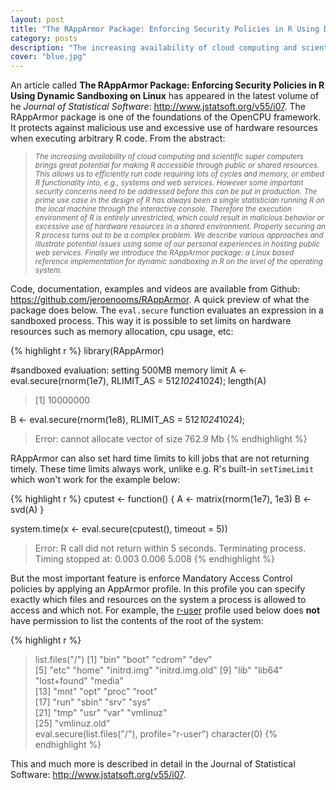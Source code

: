 ```yaml
---
layout: post
title: "The RAppArmor Package: Enforcing Security Policies in R Using Dynamic Sandboxing on Linux"
category: posts
description: "The increasing availability of cloud computing and scientific super computers brings great potential for making R accessible through public or shared resources. This allows us to efficiently run code requiring lots of cycles and memory, or embed R functionality into, e.g., systems and web services. However some important security concerns need to be addressed before this can be put in production. The prime use case in the design of R has always been a single statistician running R on the local machine through the interactive console. Therefore the execution environment of R is entirely unrestricted, which could result in malicious behavior or excessive use of hardware resources in a shared environment. Properly securing an R process turns out to be a complex problem. We describe various approaches and illustrate potential issues using some of our personal experiences in hosting public web services. Finally we introduce the RAppArmor package: a Linux based reference implementation for dynamic sandboxing in R on the level of the operating system."
cover: "blue.jpg"
---
```


<p>An article called <strong>The RAppArmor Package: Enforcing Security Policies in R Using Dynamic Sandboxing on Linux</strong> has appeared in the latest volume of he <i>Journal of Statistical Software</i>: <a href="http://www.jstatsoft.org/v55/i07">http://www.jstatsoft.org/v55/i07</a>. The RAppArmor package is one of the foundations of the OpenCPU framework. It protects against malicious use and excessive use of hardware resources when executing arbitrary R code. From the abstract:</p>


<p><blockquote><small><em>The increasing availability of cloud computing and scientific super computers brings great potential for making R accessible through public or shared resources. This allows us to efficiently run code requiring lots of cycles and memory, or embed R functionality into, e.g., systems and web services. However some important security concerns need to be addressed before this can be put in production. The prime use case in the design of R has always been a single statistician running R on the local machine through the interactive console. Therefore the execution environment of R is entirely unrestricted, which could result in malicious behavior or excessive use of hardware resources in a shared environment. Properly securing an R process turns out to be a complex problem. We describe various approaches and illustrate potential issues using some of our personal experiences in hosting public web services. Finally we introduce the RAppArmor package: a Linux based reference implementation for dynamic sandboxing in R on the level of the operating system.</em></small></blockquote></p>

<p>Code, documentation, examples and videos are available from Github: <a href="https://github.com/jeroenooms/RAppArmor#readme">https://github.com/jeroenooms/RAppArmor</a>. A quick preview of what the package does below. The <code>eval.secure</code> function evaluates an expression in a sandboxed process. This way it is possible to set limits on hardware resources such as memory allocation, cpu usage, etc:</p>

{% highlight r %}
library(RAppArmor)

#sandboxed evaluation: setting 500MB memory limit
A <- eval.secure(rnorm(1e7), RLIMIT_AS = 512*1024*1024);
length(A)
> [1] 10000000

B <- eval.secure(rnorm(1e8), RLIMIT_AS = 512*1024*1024);
> Error: cannot allocate vector of size 762.9 Mb
{% endhighlight %}

<p>RAppArmor can also set hard time limits to kill jobs that are not returning timely. These time limits always work, unlike e.g. R's built-in <code>setTimeLimit</code> which won't work for the example below:</p>

{% highlight r %}
cputest <- function() {
  A <- matrix(rnorm(1e7), 1e3)
  B <- svd(A)
}

system.time(x <- eval.secure(cputest(), timeout = 5))
> Error: R call did not return within 5 seconds. Terminating process.
> Timing stopped at: 0.003 0.006 5.008
{% endhighlight %}

<p> But the most important feature is enforce Mandatory Access Control policies by applying an AppArmor profile. In this profile you can specify exactly which files and resources on the system a process is allowed to access and which not. For example, the <a href="https://github.com/jeroenooms/RAppArmor/blob/master/inst/profiles/debian/rapparmor.d/r-user">r-user</a> profile used below does <strong>not</strong> have permission to list the contents of the root of the system:</p>

{% highlight r %}
> list.files("/")
 [1] "bin"            "boot"           "cdrom"          "dev"           
 [5] "etc"            "home"           "initrd.img"     "initrd.img.old"
 [9] "lib"            "lib64"          "lost+found"     "media"         
[13] "mnt"            "opt"            "proc"           "root"          
[17] "run"            "sbin"           "srv"            "sys"           
[21] "tmp"            "usr"            "var"            "vmlinuz"       
[25] "vmlinuz.old"   
> eval.secure(list.files("/"), profile="r-user")
character(0)
{% endhighlight %}

<p>This and much more is described in detail in the Journal of Statistical Software: <a href="http://www.jstatsoft.org/v55/i07">http://www.jstatsoft.org/v55/i07</a>.
